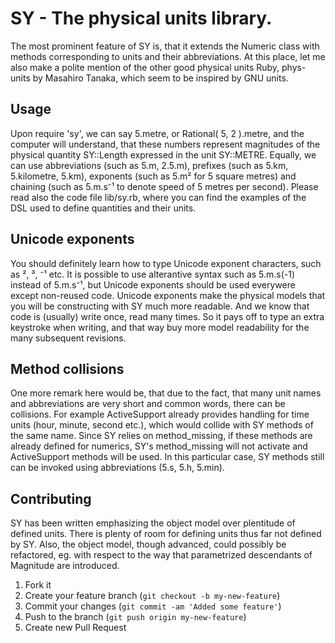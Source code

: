 # SY - The physical units library.

The most prominent feature of SY is, that it extends the Numeric class
with methods corresponding to units and their abbreviations. At this place,
let me also make a polite mention of the other good physical units Ruby,
phys-units by Masahiro Tanaka, which seem to be inspired by GNU units.

## Usage

Upon require 'sy', we can say 5.metre, or Rational( 5, 2 ).metre, and the
computer will understand, that these numbers represent magnitudes of the
physical quantity SY::Length expressed in the unit SY::METRE. Equally,
we can use abbreviations (such as 5.m, 2.5.m), prefixes (such as 5.km,
5.kilometre, 5.km), exponents (such as 5.m² for 5 square metres) and
chaining (such as 5.m.s⁻¹ to denote speed of 5 metres per second). Please
read also the code file lib/sy.rb, where you can find the examples of the
DSL used to define quantities and their units.

## Unicode exponents

You should definitely learn how to type Unicode exponent characters, such
as ², ³, ⁻¹ etc. It is possible to use alterantive syntax such as 5.m.s(-1)
instead of 5.m.s⁻¹, but Unicode exponents should be used everywere except
non-reused code. Unicode exponents make the physical models that you will
be constructing with SY much more readable. And we know that code is (usually)
write once, read many times. So it pays off to type an extra keystroke when
writing, and that way buy more model readability for the many subsequent
revisions.

## Method collisions

One more remark here would be, that due to the fact, that many unit names
and abbreviations are very short and common words, there can be collisions.
For example ActiveSupport already provides handling for time units (hour,
minute, second etc.), which would collide with SY methods of the same name.
Since SY relies on method_missing, if these methods are already defined for
numerics, SY's method_missing will not activate and ActiveSupport methods
will be used. In this particular case, SY methods still can be invoked using
abbreviations (5.s, 5.h, 5.min).

## Contributing

SY has been written emphasizing the object model over plentitude of defined
units. There is plenty of room for defining units thus far not defined by SY.
Also, the object model, though advanced, could possibly be refactored, eg.
with respect to the way that parametrized descendants of Magnitude are
introduced.

1. Fork it
2. Create your feature branch (`git checkout -b my-new-feature`)
3. Commit your changes (`git commit -am 'Added some feature'`)
4. Push to the branch (`git push origin my-new-feature`)
5. Create new Pull Request
